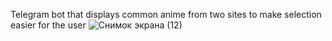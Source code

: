 Telegram bot that displays common anime from two sites to make selection easier for the user
![Снимок экрана (12)](https://github.com/sd1551/tgBot/assets/149910913/87b39502-9f50-4adb-8281-4dfa47975eda)
